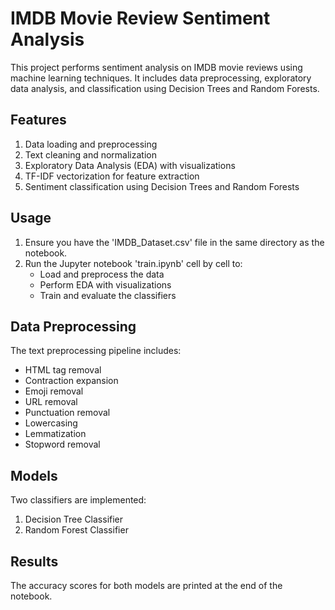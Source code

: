 # IMDB Movie Review Sentiment Analysis

This project performs sentiment analysis on IMDB movie reviews using machine learning techniques. It includes data preprocessing, exploratory data analysis, and classification using Decision Trees and Random Forests.

## Features

1. Data loading and preprocessing
2. Text cleaning and normalization
3. Exploratory Data Analysis (EDA) with visualizations
4. TF-IDF vectorization for feature extraction
5. Sentiment classification using Decision Trees and Random Forests

## Usage

1. Ensure you have the 'IMDB_Dataset.csv' file in the same directory as the notebook.
2. Run the Jupyter notebook 'train.ipynb' cell by cell to:
   - Load and preprocess the data
   - Perform EDA with visualizations
   - Train and evaluate the classifiers

## Data Preprocessing

The text preprocessing pipeline includes:
- HTML tag removal
- Contraction expansion
- Emoji removal
- URL removal
- Punctuation removal
- Lowercasing
- Lemmatization
- Stopword removal

## Models

Two classifiers are implemented:
1. Decision Tree Classifier
2. Random Forest Classifier

## Results

The accuracy scores for both models are printed at the end of the notebook.
